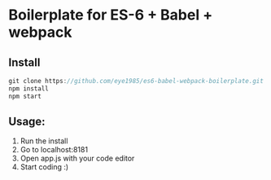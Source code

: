 # Boilerplate for ES-6 + Babel + webpack

## Install
```javascript
git clone https://github.com/eye1985/es6-babel-webpack-boilerplate.git
npm install
npm start
```

## Usage:
1. Run the install
2. Go to localhost:8181
3. Open app.js with your code editor
4. Start coding :)

